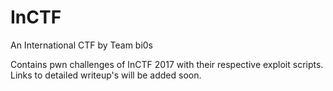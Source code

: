 # InCTF
An International CTF by Team bi0s

Contains pwn challenges of InCTF 2017 with their respective exploit scripts. Links to detailed writeup's will be added soon.
